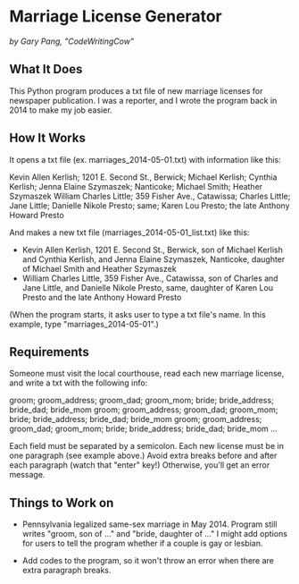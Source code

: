 # Marriage License Generator
_by Gary Pang, "CodeWritingCow"_

## What It Does
This Python program produces a txt file of new marriage licenses for newspaper publication. I was a reporter, and I wrote the program back in 2014 to make my job easier.

## How It Works
It opens a txt file (ex. marriages_2014-05-01.txt) with information like this:

Kevin Allen Kerlish; 1201 E. Second St., Berwick; Michael Kerlish; Cynthia Kerlish; Jenna Elaine Szymaszek; Nanticoke; Michael Smith; Heather Szymaszek
William Charles Little; 359 Fisher Ave., Catawissa; Charles Little; Jane Little; Danielle Nikole Presto; same; Karen Lou Presto; the late Anthony Howard Presto

And makes a new txt file (marriages_2014-05-01_list.txt) like this:

* Kevin Allen Kerlish, 1201 E. Second St., Berwick, son of Michael Kerlish and Cynthia Kerlish, 
and Jenna Elaine Szymaszek, Nanticoke, daughter of Michael Smith and Heather Szymaszek
* William Charles Little, 359 Fisher Ave., Catawissa, son of Charles and Jane Little, 
and Danielle Nikole Presto, same, daughter of Karen Lou Presto and the late Anthony Howard Presto

(When the program starts, it asks user to type a txt file's name. In this example, type "marriages_2014-05-01".)

## Requirements
Someone must visit the local courthouse, read each new marriage license, and write a txt with the following info:

groom; groom_address; groom_dad; groom_mom; bride; bride_address; bride_dad; bride_mom
groom; groom_address; groom_dad; groom_mom; bride; bride_address; bride_dad; bride_mom
groom; groom_address; groom_dad; groom_mom; bride; bride_address; bride_dad; bride_mom ...

Each field must be separated by a semicolon. Each new license must be in one paragraph (see example above.) Avoid extra breaks before and after each paragraph (watch that "enter" key!) Otherwise, you'll get an error message.


## Things to Work on
* Pennsylvania legalized same-sex marriage in May 2014. Program still writes "groom, son of ..." and "bride, daughter of ..." I might add options for users to tell the program whether if a couple is gay or lesbian.

* Add codes to the program, so it won't throw an error when there are extra paragraph breaks.
